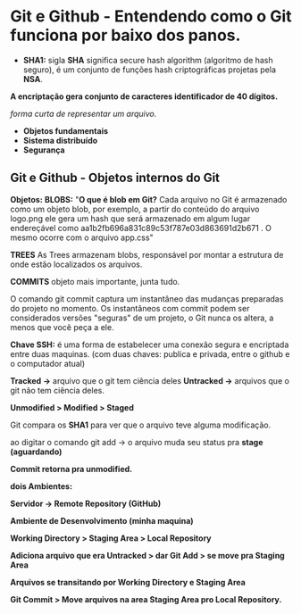 # Git e Github - Entendendo como o Git funciona por baixo dos panos. 

- **SHA1:**
sigla **SHA** significa secure hash algorithm (algoritmo de hash seguro), é um conjunto de funções hash criptográficas projetas pela **NSA**.

**A encriptação gera conjunto de caracteres identificador de 40 dígitos.** 

*forma curta de representar um arquivo.* 


- **Objetos fundamentais**
- **Sistema distribuído** 
- **Segurança**

## Git e Github - Objetos internos do Git

**Objetos:**
**BLOBS:**
"**O que é blob em Git?**
Cada arquivo no Git é armazenado como um objeto blob, por exemplo, a partir do conteúdo do arquivo logo.png ele gera um hash que será armazenado em algum lugar endereçável como aa1b2fb696a831c89c53f787e03d863691d2b671 . O mesmo ocorre com o arquivo app.css"

**TREES**
As Trees armazenam blobs, responsável por montar a estrutura de onde estão localizados os arquivos. 

**COMMITS**
objeto mais importante, junta tudo.

O comando git commit captura um instantâneo das mudanças preparadas do projeto no momento. Os instantâneos com commit podem ser considerados versões "seguras" de um projeto, o Git nunca os altera, a menos que você peça a ele.

**Chave SSH:**
é uma forma de estabelecer uma conexão segura e encriptada entre duas maquinas.
(com duas chaves: publica e privada, entre o github e o computador atual)

**Tracked ->** arquivo que o git tem ciência deles
**Untracked ->** arquivos que o git não tem ciência deles.

**Unmodified > Modified > Staged**

Git compara os **SHA1** para ver que o arquivo teve alguma modificação.

ao digitar o comando git add -> o arquivo muda seu status pra **stage (aguardando)**

**Commit retorna pra unmodified.**

**dois Ambientes:**

**Servidor -> Remote Repository (GitHub)**

**Ambiente de Desenvolvimento (minha maquina)**

**Working Directory > Staging Area > Local Repository** 

**Adiciona arquivo que era Untracked > dar Git Add > se move pra Staging Area**

**Arquivos se transitando por Working Directory e Staging Area** 

**Git Commit > Move arquivos na area Staging Area pro Local Repository.**